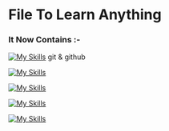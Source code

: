 # File To Learn Anything
### It Now Contains :-
[![My Skills](https://skillicons.dev/icons?i=github)](https://skillicons.dev)
   git & github

[![My Skills](https://skillicons.dev/icons?i=Bootstrap)](https://skillicons.dev)
   
[![My Skills](https://skillicons.dev/icons?i=js)](https://skillicons.dev)
   
[![My Skills](https://skillicons.dev/icons?i=sass)](https://skillicons.dev)
   
[![My Skills](https://skillicons.dev/icons?i=vue)](https://skillicons.dev)
   
